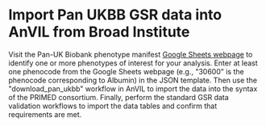 # Import Pan UKBB GSR data into AnVIL from Broad Institute

Visit the Pan-UK Biobank phenotype manifest [Google Sheets webpage](https://docs.google.com/spreadsheets/d/1AeeADtT0U1AukliiNyiVzVRdLYPkTbruQSk38DeutU8/edit#gid=1450719288) to identify one or more phenotypes of interest for your analysis. Enter at least one phenocode from the Google Sheets webpage (e.g., "30600" is the phenocode corresponding to Albumin) in the JSON template. Then use the "download_pan_ukbb" workflow in AnVIL to import the data into the syntax of the PRIMED consortium. Finally, perform the standard GSR data validation workflows to import the data tables and confirm that requirements are met.
